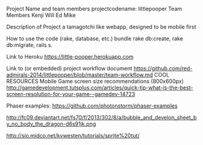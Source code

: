 Project Name and team members
projectcodename: littlepooper
Team Members
Kenji
Will
Ed
Mike

Description of Project
a tamagotchi like webapp, designed to be mobile first


How to use the code (rake, database, etc.)
bundle rake db:create, rake db:migrate, 
rails s.

Link to Heroku
https://little-pooper.herokuapp.com

Link to (or embedded) project workflow document
https://github.com/red-admirals-2014/littlepooper/blob/master/team-workflow.md
COOL RESOURCES
Mobile Game screen size recommendations (800x600px) http://gamedevelopment.tutsplus.com/articles/quick-tip-what-is-the-best-screen-resolution-for-your-game--gamedev-14723


Phaser examples: https://github.com/photonstorm/phaser-examples

http://fc09.deviantart.net/fs70/f/2013/302/8/a/bubble_and_develon_sheet_by_no_body_the_dragon-d6s91jk.png

http://sio.midco.net/kvwesten/tutorials/sprite%20tut/
